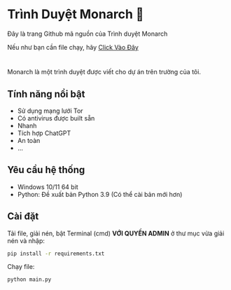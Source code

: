# Trình Duyệt Monarch 🦋
Đây là trang Github mã nguồn của Trình duyệt Monarch

Nếu như bạn cần file chạy, hãy [Click Vào Đây](https://github.com/hhienuwu/MonarchBrowser/releases/tag/Monarch)
# 
Monarch là một trình duyệt được viết cho dự án trên trường của tôi.

## Tính năng nổi bật

- Sử dụng mạng lưới Tor
- Có antivirus được built sẵn
- Nhanh
- Tích hợp ChatGPT
- An toàn
- ...

## Yêu cầu hệ thống
- Windows 10/11 64 bit
- Python: Đề xuất bản Python 3.9 (Có thể cài bản mới hơn)




## Cài đặt

Tải file, giải nén, bật Terminal (cmd) **VỚI QUYỀN ADMIN** ở thư mục vừa giải nén và nhập:

```bash
pip install -r requirements.txt
```
Chạy file:
```bash
python main.py
```
    

